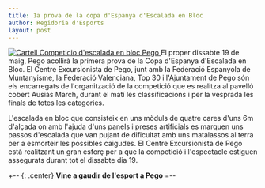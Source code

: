 ```yaml
---
title: 1a prova de la copa d'Espanya d'Escalada en Bloc
author: Regidoria d'Esports
layout: post
---
```

<a href="http://www.pego.org/images/news/20120511_competicio_escalada_en_bloc_big.jpg" title="Cartell Competicio d'escalada en bloc Pego" class="inline-image" target="_blank">
    <img src="http://www.pego.org/images/news/20120511_competicio_escalada_en_bloc_small.jpg" alt="Cartell Competicio d'escalada en bloc Pego" />
</a>
El proper dissabte 19 de maig, Pego acollirà la primera prova de la Copa d'Espanya d'Escalada en Bloc. El Centre Excursionista de Pego, junt amb la Federació Espanyola de Muntanyisme, la Federació Valenciana, Top 30 i l'Ajuntament de Pego són els encarregats de l'organització de la competició que es realitza al pavelló cobert Ausiàs March, durant el matí les classificacions i per la vesprada les finals de totes les categories.

L'escalada en bloc que consisteix en uns mòduls de quatre cares d'uns 6m d'alçada on amb l'ajuda d'uns panels i preses artificials es marquen uns passos d'escalada que van pujant de dificultat amb uns matalassos al terra per a esmorteir les possibles caigudes. El Centre Excursionista de Pego està realitzant un gran esforç per a que la competició i l'espectacle estiguen assegurats durant tot el dissabte dia 19. 

+-- {: .center}
**Vine a gaudir de l'esport a Pego**
=--